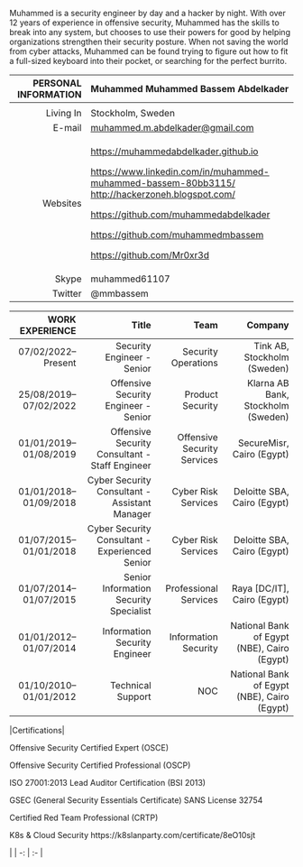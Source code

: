 Muhammed is a security engineer by day and a hacker by night. With over 12 years of experience in offensive security, Muhammed has the skills to break into any system, but chooses to use their powers for good by helping organizations strengthen their security posture. When not saving the world from cyber attacks, Muhammed can be found trying to figure out how to fit a full-sized keyboard into their pocket, or searching for the perfect burrito.  

|PERSONAL INFORMATION|Muhammed Muhammed Bassem Abdelkader |
| -: | :- |
||
|Living In|Stockholm, Sweden  |
|E-mail|muhammed.m.abdelkader@gmail.com |
|Websites|<p>https://muhammedabdelkader.github.io</p><p><https://www.linkedin.com/in/muhammed-muhammed-bassem-80bb3115/> <http://hackerzoneh.blogspot.com/> </p><p><https://github.com/muhammedabdelkader></p><p><https://github.com/muhammedmbassem></p><p><https://github.com/Mr0xr3d></p>|
|Skype| muhammed61107  |
|Twitter| @mmbassem |

|WORK EXPERIENCE| Title | Team | Company |
| -: | -: | -: | -: |
|07/02/2022–Present|Security Engineer - Senior | Security Operations | Tink AB, Stockholm (Sweden) |
|25/08/2019–07/02/2022|Offensive Security Engineer - Senior | Product Security | Klarna AB Bank, Stockholm (Sweden) |
|01/01/2019–01/08/2019|Offensive Security Consultant - Staff Engineer | Offensive Security Services| SecureMisr, Cairo (Egypt) |
|01/01/2018–01/09/2018|Cyber Security Consultant - Assistant Manager | Cyber Risk Services| Deloitte SBA, Cairo (Egypt) |
|01/07/2015–01/01/2018|Cyber Security Consultant - Experienced Senior | Cyber Risk Services |Deloitte SBA, Cairo (Egypt) |
|01/07/2014–01/07/2015|Senior Information Security Specialist | Professional Services |Raya [DC/IT], Cairo (Egypt) |
|01/01/2012–01/07/2014|Information Security Engineer | Information Security | National Bank of Egypt (NBE), Cairo (Egypt) |
|01/10/2010–01/01/2012|Technical Support | NOC | National Bank of Egypt (NBE), Cairo (Egypt) |

|Certifications|<p>Offensive Security Certified Expert (OSCE)</p><p>Offensive Security Certified Professional (OSCP)</p><p>ISO 27001:2013 Lead Auditor Certification (BSI 2013)</p><p>GSEC (General Security Essentials Certificate) SANS License 32754</p><p>Certified Red Team Professional (CRTP) </p>
<p>K8s & Cloud Security https://k8slanparty.com/certificate/8eO10sjt </p>| 
| -: | :- |
